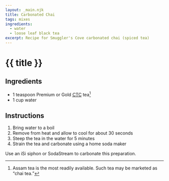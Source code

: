 ```yaml
---
layout: _main.njk
title: Carbonated Chai
tags: mixes
ingredients:
  - water
  - loose leaf black tea
excerpt: Recipe for Smuggler's Cove carbonated chai (spiced tea)
---
```


<!-- markdownlint-disable MD025 -->
# {{ title }}
<!-- markdownlint-disable MD025 -->

## Ingredients

* 1 teaspoon Premium or Gold <abbr title="crush, tear, curl"><a href="https://www.seriouseats.com/chai-recipe-8364307#toc-select-brew-how-to-choose-the-best-type-of-tea-for-chai black tea leaves" target="_blank" rel="external noopener">CTC</a></abbr> tea[^1]
* 1 cup water

[^1]: Assam tea is the most readily available. Such tea may be marketed as <q>chai tea.</q>

## Instructions

1. Bring water to a boil
2. Remove from heat and allow to cool for about 30 seconds
3. Steep the tea in the water for 5 minutes
4. Strain the tea and carbonate using a home soda maker

<tiki-callout type="tip">

  Use an iSi siphon or SodaStream to carbonate this preparation.

</tiki-callout>
